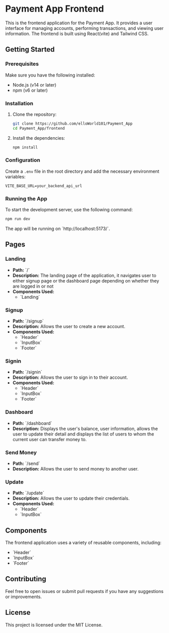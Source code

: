 # Payment App Frontend

This is the frontend application for the Payment App. It provides a user interface for managing accounts, performing transactions, and viewing user information. The frontend is built using React(vite) and Tailwind CSS.

## Getting Started

### Prerequisites

Make sure you have the following installed:

- Node.js (v14 or later)
- npm (v6 or later)

### Installation

1. Clone the repository:

   ```bash
   git clone https://github.com/elloWorld101/Payment_App
   cd Payment_App/frontend
   ```

2. Install the dependencies:

   ```bash
   npm install
   ```

### Configuration

Create a `.env` file in the root directory and add the necessary environment variables:

```plaintext
VITE_BASE_URL=your_backend_api_url
```

### Running the App

To start the development server, use the following command:

```bash
npm run dev
```

The app will be running on \`http://localhost:5173/`.

## Pages

### Landing

- **Path:** \`/\`
- **Description:** The landing page of the application, it navigates user to either signup page or the dashboard page depending on whether they are logged in or not
- **Components Used:**
  - \`Landing\`

### Signup

- **Path:** \`/signup\`
- **Description:** Allows the user to create a new account.
- **Components Used:**
  - \`Header\`
  - \`InputBox\`
  - \`Footer\`

### Signin

- **Path:** \`/signin\`
- **Description:** Allows the user to sign in to their account.
- **Components Used:**
  - \`Header\`
  - \`InputBox\`
  - \`Footer\`

### Dashboard

- **Path:** \`/dashboard\`
- **Description:** Displays the user's balance, user information, allows the user to update their detail and displays the list of users to whom the current user can transfer money to.

### Send Money

- **Path:** \`/send\`
- **Description:** Allows the user to send money to another user.

### Update

- **Path:** \`/update\`
- **Description:** Allows the user to update their credentials.
- **Components Used:**
  - \`Header\`
  - \`InputBox\`

## Components

The frontend application uses a variety of reusable components, including:

- \`Header\`
- \`InputBox\`
- \`Footer\`
  
## Contributing

Feel free to open issues or submit pull requests if you have any suggestions or improvements.

## License

This project is licensed under the MIT License.
